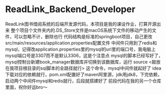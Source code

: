 # ReadLink_Backend_Developer
ReadLink图书借阅系统的后端开发源代码，本项目是我的课设作业，打算开源出来
整个项目个文件夹内的.DS_Store文件是macOS系统下文件的移动产生的文件，可以忽略不计，删除也行
代码结构是标准的springboot项目，自己更改src/main/resources/application.properties配置文件
中间件只用到了redis和mysql，记得改application.properties里的mysql的url里的端口号，我电脑上mysql端口号是3307而不是默认3306，这是个注意点
mysql的脚本已经写好了，mysql控制台新建book_manager数据库并切换到该数据库，运行 source <敲放在我项目根目录的sql脚本的全路径就行> 这个命令，mysql中间件就起好了
idea下载对应的依赖就行，pom.xml配置好了maven阿里源，jdk用jdk8，下完依赖，启动两个中间件mysql和redis就行，后段就搭建好了
前段代码在我的另一个仓库里面，祝你好运bro～
